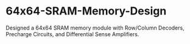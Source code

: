 # 64x64-SRAM-Memory-Design
Designed a 64x64 SRAM memory module with Row/Column Decoders, Precharge Circuits, and Differential Sense Amplifiers.
